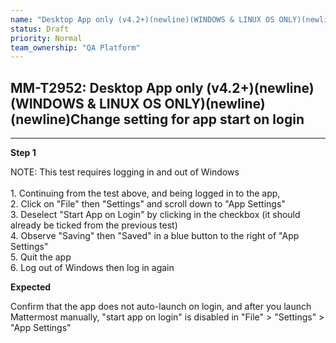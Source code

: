 ```yaml
---
name: "Desktop App only (v4.2+)(newline)(WINDOWS & LINUX OS ONLY)(newline)(newline)Change setting for app start on login"
status: Draft
priority: Normal
team_ownership: "QA Platform"
---
```


## MM-T2952: Desktop App only (v4.2+)(newline)(WINDOWS & LINUX OS ONLY)(newline)(newline)Change setting for app start on login

---

**Step 1**

NOTE: This test requires logging in and out of Windows\
\
1\. Continuing from the test above, and being logged in to the app,\
2\. Click on "File" then "Settings" and scroll down to "App Settings"\
3\. Deselect "Start App on Login" by clicking in the checkbox (it should already be ticked from the previous test)\
4\. Observe "Saving" then "Saved" in a blue button to the right of "App Settings"\
5\. Quit the app\
6\. Log out of Windows then log in again

**Expected**

Confirm that the app does not auto-launch on login, and after you launch Mattermost manually, "start app on login" is disabled in "File" > "Settings" > "App Settings"
